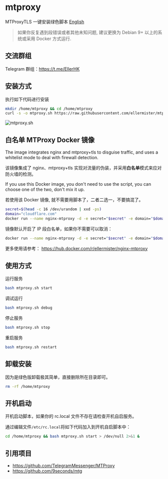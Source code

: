 # mtproxy

MTProxyTLS 一键安装绿色脚本 [English](README-en.md)

> 如果你反复遇到段错误或者其他未知问题, 建议更换为 Debian 9+ 以上的系统或采用 Docker 方式运行.



## 交流群组

Telegram 群组：https://t.me/EllerHK



## 安装方式

执行如下代码进行安装

```bash
mkdir /home/mtproxy && cd /home/mtproxy
curl -s -o mtproxy.sh https://raw.githubusercontent.com/ellermister/mtproxy/master/mtproxy.sh && chmod +x mtproxy.sh && bash mtproxy.sh
```

 ![mtproxy.sh](https://raw.githubusercontent.com/ellermister/mtproxy/master/mtproxy.jpg)

 ## 白名单 MTProxy Docker 镜像
The image integrates nginx and mtproxy+tls to disguise traffic, and uses a whitelist mode to deal with firewall detection.

该镜像集成了 nginx、mtproxy+tls 实现对流量的伪装，并采用**白名单**模式来应对防火墙的检测。

If you use this Docker image, you don't need to use the script, you can choose one of the two, don't mix it up.

若使用该 Docker 镜像, 就不需要用脚本了，二者二选一，不要搞混了。

 ```bash
secret=$(head -c 16 /dev/urandom | xxd -ps)
domain="cloudflare.com"
docker run --name nginx-mtproxy -d -e secret="$secret" -e domain="$domain" -p 8080:80 -p 8443:443 ellermister/nginx-mtproxy:latest
 ```
镜像默认开启了 IP 段白名单，如果你不需要可以取消：

```bash
docker run --name nginx-mtproxy -d -e secret="$secret" -e domain="$domain" -e ip_white_list="IP" -p 8080:80 -p 8443:443 ellermister/nginx-mtproxy:latest
```

更多使用请参考： https://hub.docker.com/r/ellermister/nginx-mtproxy



## 使用方式

运行服务

```bash
bash mtproxy.sh start
```

调试运行

```bash
bash mtproxy.sh debug
```

停止服务

```bash
bash mtproxy.sh stop
```

重启服务

```bash
bash mtproxy.sh restart
```



## 卸载安装

因为是绿色版卸载极其简单，直接删除所在目录即可。

```bash
rm -rf /home/mtproxy
```



## 开机启动

开机启动脚本，如果你的 rc.local 文件不存在请检查开机自启服务。

通过编辑文件`/etc/rc.local`将如下代码加入到开机自启脚本中：

```bash
cd /home/mtproxy && bash mtproxy.sh start > /dev/null 2>&1 &
```

## 引用项目

- https://github.com/TelegramMessenger/MTProxy
- https://github.com/9seconds/mtg


